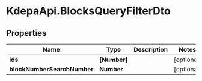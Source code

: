 # KdepaApi.BlocksQueryFilterDto

## Properties

Name | Type | Description | Notes
------------ | ------------- | ------------- | -------------
**ids** | **[Number]** |  | [optional] 
**blockNumberSearchNumber** | **Number** |  | [optional] 


